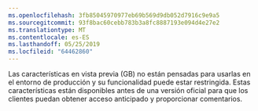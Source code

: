 ```yaml
---
ms.openlocfilehash: 3fb85045970977eb69b569d9db052d7916c9e9a5
ms.sourcegitcommit: 93f8bac60cebb783b3a8fc8887193e094d4e27e2
ms.translationtype: MT
ms.contentlocale: es-ES
ms.lasthandoff: 05/25/2019
ms.locfileid: "64462860"
---
```

Las características en vista previa (GB) no están pensadas para usarlas en el entorno de producción y su funcionalidad puede estar restringida. Estas características están disponibles antes de una versión oficial para que los clientes puedan obtener acceso anticipado y proporcionar comentarios.